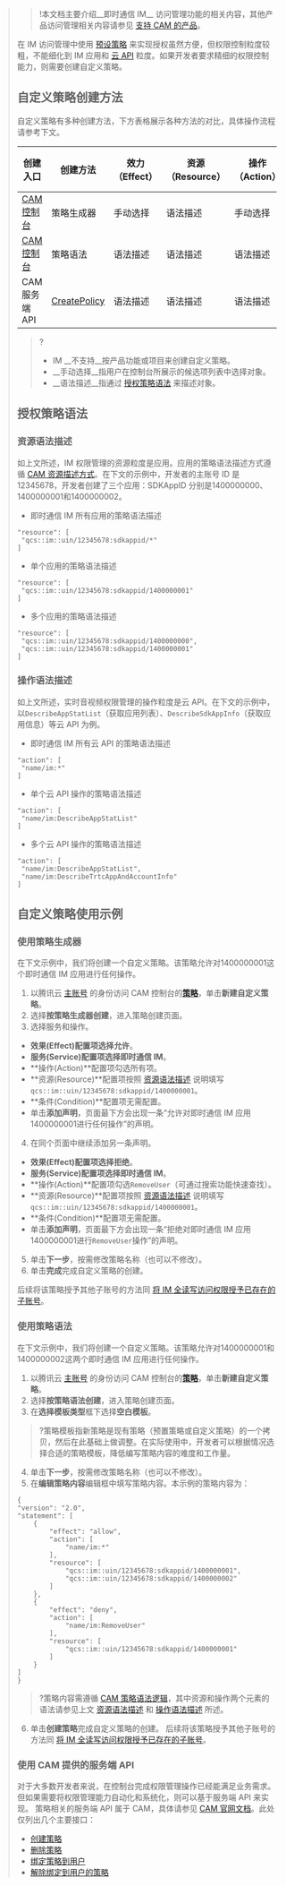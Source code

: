 >>!本文档主要介绍__即时通信 IM__  访问管理功能的相关内容，其他产品访问管理相关内容请参见 [支持 CAM 的产品](https://intl.cloud.tencent.com/document/product/598/10588)。
>
>在 IM 访问管理中使用 [预设策略](https://intl.cloud.tencent.com/document/product/1047/38087) 来实现授权虽然方便，但权限控制粒度较粗，不能细化到 IM 应用和 [云 API](https://intl.cloud.tencent.com/product/api) 粒度。如果开发者要求精细的权限控制能力，则需要创建自定义策略。
>
>
>## 自定义策略创建方法
>
>自定义策略有多种创建方法，下方表格展示各种方法的对比，具体操作流程请参考下文。
>
><table class="table"><thead><tr><th>创建入口</th><th>创建方法</th><th>效力（Effect）</th><th>资源（Resource）</th><th>操作（Action）</th><th>灵活性</th><th>难度</th></tr></thead>
><tbody><tr><td><a href="https://console.cloud.tencent.com/cam/policy" target="_blank">CAM 控制台</a></td><td>策略生成器</td><td>手动选择</td><td>语法描述</td><td>手动选择</td><td>中</td><td>中</td></tr>
><tr><td><a href="https://console.cloud.tencent.com/cam/policy" target="_blank">CAM 控制台</a></td><td>策略语法</td><td>语法描述</td><td>语法描述</td><td>语法描述</td><td>高</td><td>高</td></tr>
><tr><td>CAM 服务端 API</td><td><a href="https://intl.cloud.tencent.com/document/product/598/32248" target="_blank">CreatePolicy</a></td><td>语法描述</td><td>语法描述</td><td>语法描述</td><td>高</td><td>高</td></tr></tbody></table>
>
>
>>?
>>- IM __不支持__按产品功能或项目来创建自定义策略。
>>- __手动选择__指用户在控制台所展示的候选项列表中选择对象。
>>- __语法描述__指通过 [授权策略语法](#.E6.8E.88.E6.9D.83.E7.AD.96.E7.95.A5.E8.AF.AD.E6.B3.95) 来描述对象。
>
>## 授权策略语法
>
>### 资源语法描述
>
>如上文所述，IM 权限管理的资源粒度是应用。应用的策略语法描述方式遵循 [CAM 资源描述方式](https://intl.cloud.tencent.com/document/product/598/10606)。在下文的示例中，开发者的主账号 ID 是12345678，开发者创建了三个应用：SDKAppID 分别是1400000000、1400000001和1400000002。
>
>- 即时通信 IM 所有应用的策略语法描述
>```
>"resource": [
>  "qcs::im::uin/12345678:sdkappid/*"
>]
>```
>- 单个应用的策略语法描述
>```
>"resource": [
>  "qcs::im::uin/12345678:sdkappid/1400000001"
>]
>```
>- 多个应用的策略语法描述
>```
>"resource": [
>  "qcs::im::uin/12345678:sdkappid/1400000000",
>  "qcs::im::uin/12345678:sdkappid/1400000001"
>]
>```
>
>### 操作语法描述
>如上文所述，实时音视频权限管理的操作粒度是云 API。在下文的示例中，以`DescribeAppStatList`（获取应用列表）、`DescribeSdkAppInfo`（获取应用信息）等云 API 为例。
>- 即时通信 IM 所有云 API 的策略语法描述
>```
>"action": [
>  "name/im:*"
>]
>```
>- 单个云 API 操作的策略语法描述
>```
>"action": [
>  "name/im:DescribeAppStatList"
>]
>```
>- 多个云 API 操作的策略语法描述
>```
>"action": [
>  "name/im:DescribeAppStatList",
>  "name/im:DescribeTrtcAppAndAccountInfo"
>]
>```
>
>## 自定义策略使用示例
>
>### 使用策略生成器
>
>在下文示例中，我们将创建一个自定义策略。该策略允许对1400000001这个即时通信 IM 应用进行任何操作。
>1. 以腾讯云 [主账号](https://intl.cloud.tencent.com/document/product/598/32633) 的身份访问 CAM 控制台的[**策略**](https://console.cloud.tencent.com/cam/policy)，单击**新建自定义策略**。
>2. 选择**按策略生成器创建**，进入策略创建页面。
>3. 选择服务和操作。
>	- **效果(Effect)**配置项选择**允许**。
>	- **服务(Service)**配置项选择**即时通信 IM**。
>	- **操作(Action)**配置项勾选所有项。
>	- **资源(Resource)**配置项按照 [资源语法描述](#.E8.B5.84.E6.BA.90.E8.AF.AD.E6.B3.95.E6.8F.8F.E8.BF.B0) 说明填写`qcs::im::uin/12345678:sdkappid/1400000001`。
>	- **条件(Condition)**配置项无需配置。
>	- 单击**添加声明**，页面最下方会出现一条“允许对即时通信 IM 应用1400000001进行任何操作”的声明。
>4. 在同个页面中继续添加另一条声明。
>	- **效果(Effect)**配置项选择**拒绝**。
>	- **服务(Service)**配置项选择**即时通信 IM**。
>	- **操作(Action)**配置项勾选`RemoveUser`（可通过搜索功能快速查找）。
>	- **资源(Resource)**配置项按照 [资源语法描述](#.E8.B5.84.E6.BA.90.E8.AF.AD.E6.B3.95.E6.8F.8F.E8.BF.B0) 说明填写`qcs::im::uin/12345678:sdkappid/1400000001`。
>	- **条件(Condition)**配置项无需配置。
>	- 单击**添加声明**，页面最下方会出现一条“拒绝对即时通信 IM 应用1400000001进行`RemoveUser`操作”的声明。
>5. 单击**下一步**，按需修改策略名称（也可以不修改）。
>6. 单击**完成**完成自定义策略的创建。
>
>
>后续将该策略授予其他子账号的方法同 [将 IM 全读写访问权限授予已存在的子账号](https://intl.cloud.tencent.com/document/product/1047/38087)。
>
>
>### 使用策略语法
>
>在下文示例中，我们将创建一个自定义策略。该策略允许对1400000001和1400000002这两个即时通信 IM 应用进行任何操作。
>
>
>1. 以腾讯云 [主账号](https://intl.cloud.tencent.com/document/product/598/32633) 的身份访问 CAM 控制台的[**策略**](https://console.cloud.tencent.com/cam/policy)，单击**新建自定义策略**。
>2. 选择**按策略语法创建**，进入策略创建页面。
>3. 在**选择模板类型**框下选择**空白模板**。
> >?策略模板指新策略是现有策略（预置策略或自定义策略）的一个拷贝，然后在此基础上做调整。在实际使用中，开发者可以根据情况选择合适的策略模板，降低编写策略内容的难度和工作量。 
>4. 单击**下一步**，按需修改策略名称（也可以不修改）。
>5. 在**编辑策略内容**编辑框中填写策略内容。本示例的策略内容为：
>```
>{
> "version": "2.0",
> "statement": [
>     {
>         "effect": "allow",
>         "action": [
>             "name/im:*"
>         ],
>         "resource": [
>             "qcs::im::uin/12345678:sdkappid/1400000001",
>             "qcs::im::uin/12345678:sdkappid/1400000002"
>         ]
>     },
>     {
>         "effect": "deny",
>         "action": [
>             "name/im:RemoveUser"
>         ],
>         "resource": [
>             "qcs::im::uin/12345678:sdkappid/1400000001"
>         ]
>     }
> ]
>}
>```
>>?策略内容需遵循 [CAM 策略语法逻辑](https://intl.cloud.tencent.com/document/product/598/33415)，其中资源和操作两个元素的语法请参见上文 [资源语法描述](#.E8.B5.84.E6.BA.90.E8.AF.AD.E6.B3.95.E6.8F.8F.E8.BF.B0) 和 [操作语法描述](#.E6.93.8D.E4.BD.9C.E8.AF.AD.E6.B3.95.E6.8F.8F.E8.BF.B0) 所述。
>6. 单击**创建策略**完成自定义策略的创建。
>后续将该策略授予其他子账号的方法同 [将 IM 全读写访问权限授予已存在的子账号](https://intl.cloud.tencent.com/document/product/1047/38087)。
>
>### 使用 CAM 提供的服务端 API
>
>对于大多数开发者来说，在控制台完成权限管理操作已经能满足业务需求。但如果需要将权限管理能力自动化和系统化，则可以基于服务端 API 来实现。
>策略相关的服务端 API 属于 CAM，具体请参见 [CAM 官网文档](https://intl.cloud.tencent.com/document/product/598)。此处仅列出几个主要接口：
>
>- [创建策略](https://intl.cloud.tencent.com/document/product/598/32248)
>- [删除策略](https://intl.cloud.tencent.com/document/product/598/32247)
>- [绑定策略到用户](https://intl.cloud.tencent.com/document/product/598/32249)
>- [解除绑定到用户的策略](https://intl.cloud.tencent.com/document/product/598/32245)
